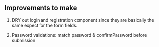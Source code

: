 ## Improvements to make

1. DRY out login and registration component since they are basically the same expect for the form fields.

2. Password validations: match password & confirmPassword before submission
